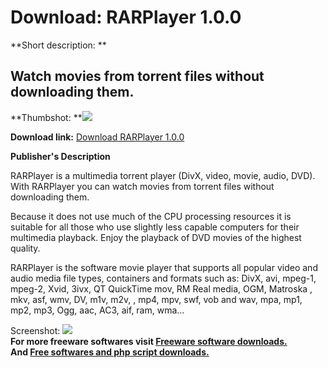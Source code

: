 # Download: RARPlayer 1.0.0

**Short description: **

## Watch movies from torrent files without downloading them.

  
**Thumbshot: **![](http://www.freewarefiles.com/screenshot/rarbgplyr_md.jpg)   
  
**Download link:** [Download RARPlayer 1.0.0](http://freesoftwares.boysofts.com/RARPlayer_program_43341.html)  
  

**Publisher's Description**  
  

RARPlayer is a multimedia torrent player (DivX, video, movie, audio, DVD).
With RARPlayer you can watch movies from torrent files without downloading
them.

Because it does not use much of the CPU processing resources it is suitable
for all those who use slightly less capable computers for their multimedia
playback. Enjoy the playback of DVD movies of the highest quality.

RARPlayer is the software movie player that supports all popular video and
audio media file types, containers and formats such as: DivX, avi, mpeg-1,
mpeg-2, Xvid, 3ivx, QT QuickTime mov, RM Real media, OGM, Matroska , mkv, asf,
wmv, DV, m1v, m2v, , mp4, mpv, swf, vob and wav, mpa, mp1, mp2, mp3, Ogg, aac,
AC3, aif, ram, wma...

  
  
Screenshot: ![](http://www.freewarefiles.com/screenshot/rarbgplyr.jpg)  
**For more freeware softwares visit [Freeware software downloads.](http://freesoftwares.boysofts.com/)**   
**And [Free softwares and php script downloads.](http://www.boysofts.com/)**

